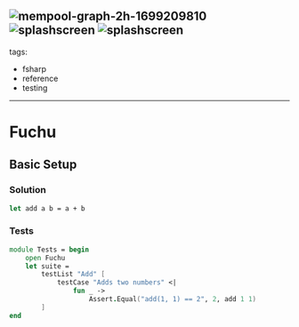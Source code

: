 ![mempool-graph-2h-1699209810](https://github.com/codewars/docs/assets/104282340/60ca985e-71ec-4691-91c2-f2793248f52d)
![splashscreen](https://github.com/codewars/docs/assets/104282340/f84847c5-fd4a-4e9d-80df-5debe6e3ae0d)
![splashscreen](https://github.com/codewars/docs/assets/104282340/a3d58f32-6196-48c4-8a1b-52418fd7b4bd)
---
tags:
  - fsharp
  - reference
  - testing
---

# Fuchu

## Basic Setup

### Solution

```fsharp
let add a b = a + b
```

### Tests

```fsharp
module Tests = begin
    open Fuchu
    let suite =
        testList "Add" [
            testCase "Adds two numbers" <|
                fun _ ->
                    Assert.Equal("add(1, 1) == 2", 2, add 1 1)
        ]
end
```

<!--
TODO: Finish this reference
TODO: Add tutorial and link to it
TODO: Add any recipes and link to them
-->
